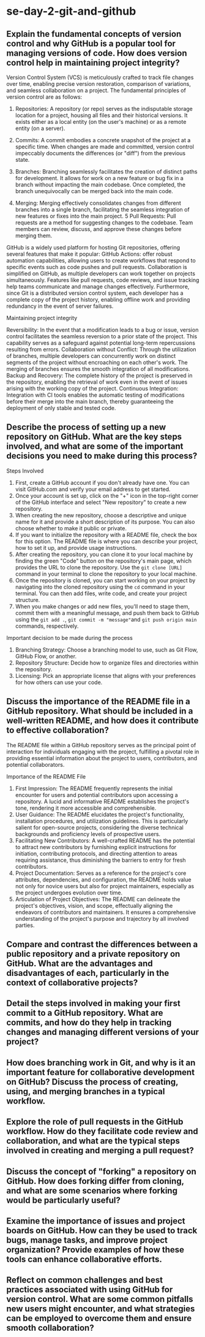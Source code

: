 # se-day-2-git-and-github
## Explain the fundamental concepts of version control and why GitHub is a popular tool for managing versions of code. How does version control help in maintaining project integrity?
Version Control System (VCS) is meticulously crafted to track file changes over time, enabling precise version restoration, comparison of variations, and seamless collaboration on a project. The fundamental principles of version control are as follows:

1. Repositories: A repository (or repo) serves as the indisputable storage location for a project, housing all files and their historical versions. It exists either as a local entity (on the user's machine) or as a remote entity (on a server).

2. Commits: A commit embodies a concrete snapshot of the project at a specific time. When changes are made and committed, version control impeccably documents the differences (or "diff") from the previous state.

3. Branches: Branching seamlessly facilitates the creation of distinct paths for development. It allows for work on a new feature or bug fix in a branch without impacting the main codebase. Once completed, the branch unequivocally can be merged back into the main code.

4. Merging: Merging effectively consolidates changes from different branches into a single branch, facilitating the seamless integration of new features or fixes into the main project.
5 Pull Requests: Pull requests are a method for suggesting changes to the codebase. Team members can review, discuss, and approve these changes before merging them.

GitHub is a widely used platform for hosting Git repositories, offering several features that make it popular:
GitHub Actions: offer robust automation capabilities, allowing users to create workflows that respond to specific events such as code pushes and pull requests.
Collaboration is simplified on GitHub, as multiple developers can work together on projects simultaneously. Features like pull requests, code reviews, and issue tracking help teams communicate and manage changes effectively.
Furthermore, since Git is a distributed version control system, each developer has a complete copy of the project history, enabling offline work and providing redundancy in the event of server failures.

Maintaining project integrity

Reversibility: In the event that a modification leads to a bug or issue, version control facilitates the seamless reversion to a prior state of the project. This capability serves as a safeguard against potential long-term repercussions resulting from errors.
Collaboration without Conflict: Through the utilization of branches, multiple developers can concurrently work on distinct segments of the project without encroaching on each other's work. The merging of branches ensures the smooth integration of all modifications.
Backup and Recovery: The complete history of the project is preserved in the repository, enabling the retrieval of work even in the event of issues arising with the working copy of the project.
Continuous Integration: Integration with CI tools enables the automatic testing of modifications before their merge into the main branch, thereby guaranteeing the deployment of only stable and tested code.


## Describe the process of setting up a new repository on GitHub. What are the key steps involved, and what are some of the important decisions you need to make during this process?
Steps Involved 
1. First, create a GitHub account if you don't already have one. You can visit GitHub.com and verify your email address to get started.
2. Once your account is set up, click on the "+" icon in the top-right corner of the GitHub interface and select "New repository" to create a new repository.
3. When creating the new repository, choose a descriptive and unique name for it and provide a short description of its purpose. You can also choose whether to make it public or private.
4. If you want to initialize the repository with a README file, check the box for this option. The README file is where you can describe your project, how to set it up, and provide usage instructions.
5. After creating the repository, you can clone it to your local machine by finding the green "Code" button on the repository's main page, which provides the URL to clone the repository. Use the `git clone [URL]` command in your terminal to clone the repository to your local machine.
6. Once the repository is cloned, you can start working on your project by navigating into the cloned repository using the `cd` command in your terminal. You can then add files, write code, and create your project structure.
7. When you make changes or add new files, you'll need to stage them, commit them with a meaningful message, and push them back to GitHub using the `git add .`, `git commit -m "message"`and `git push origin main` commands, respectively.

Important decision to be made during the process
1. Branching Strategy: Choose a branching model to use, such as Git Flow, GitHub Flow, or another.
2. Repository Structure: Decide how to organize files and directories within the repository.
3. Licensing: Pick an appropriate license that aligns with your preferences for how others can use your code.


## Discuss the importance of the README file in a GitHub repository. What should be included in a well-written README, and how does it contribute to effective collaboration?
The README file within a GitHub repository serves as the principal point of interaction for individuals engaging with the project, fulfilling a pivotal role in providing essential information about the project to users, contributors, and potential collaborators.

Importance of the README File
1. First Impression: The README frequently represents the initial encounter for users and potential contributors upon accessing a repository. A lucid and informative README establishes the project's tone, rendering it more accessible and comprehensible.
2. User Guidance: The README elucidates the project's functionality, installation procedures, and utilization guidelines. This is particularly salient for open-source projects, considering the diverse technical backgrounds and proficiency levels of prospective users.
3. Facilitating New Contributors: A well-crafted README has the potential to attract new contributors by furnishing explicit instructions for initiation, contributing protocols, and directing attention to areas requiring assistance, thus diminishing the barriers to entry for fresh contributors.
4. Project Documentation: Serves as a reference for the project's core attributes, dependencies, and configuration, the README holds value not only for novice users but also for project maintainers, especially as the project undergoes evolution over time.
5. Articulation of Project Objectives: The README can delineate the project's objectives, vision, and scope, effectually aligning the endeavors of contributors and maintainers. It ensures a comprehensive understanding of the project's purpose and trajectory by all involved parties.



## Compare and contrast the differences between a public repository and a private repository on GitHub. What are the advantages and disadvantages of each, particularly in the context of collaborative projects?

## Detail the steps involved in making your first commit to a GitHub repository. What are commits, and how do they help in tracking changes and managing different versions of your project?

## How does branching work in Git, and why is it an important feature for collaborative development on GitHub? Discuss the process of creating, using, and merging branches in a typical workflow.

## Explore the role of pull requests in the GitHub workflow. How do they facilitate code review and collaboration, and what are the typical steps involved in creating and merging a pull request?

## Discuss the concept of "forking" a repository on GitHub. How does forking differ from cloning, and what are some scenarios where forking would be particularly useful?

## Examine the importance of issues and project boards on GitHub. How can they be used to track bugs, manage tasks, and improve project organization? Provide examples of how these tools can enhance collaborative efforts.

## Reflect on common challenges and best practices associated with using GitHub for version control. What are some common pitfalls new users might encounter, and what strategies can be employed to overcome them and ensure smooth collaboration?
